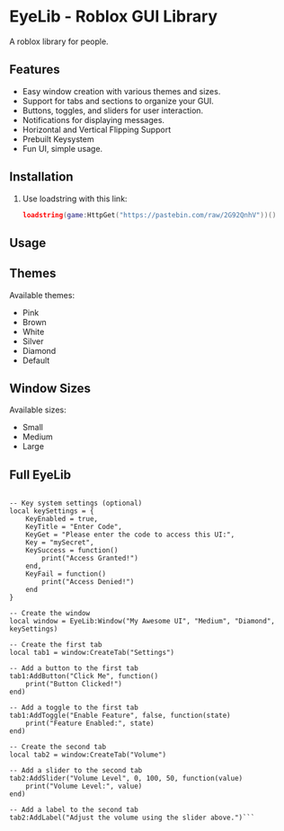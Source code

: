 # EyeLib - Roblox GUI Library

A roblox library for people.

## Features

*   Easy window creation with various themes and sizes.
*   Support for tabs and sections to organize your GUI.
*   Buttons, toggles, and sliders for user interaction.
*   Notifications for displaying messages.
*   Horizontal and Vertical Flipping Support
*   Prebuilt Keysystem
*   Fun UI, simple usage.
## Installation

1.  Use loadstring with this link:

    ```lua
    loadstring(game:HttpGet("https://pastebin.com/raw/2G92QnhV"))()
    ```

## Usage

## Themes

Available themes:

*   Pink
*   Brown
*   White
*   Silver
*   Diamond
*   Default


## Window Sizes

Available sizes:

*   Small
*   Medium
*   Large

## Full EyeLib

```local EyeLib = loadstring(game:HttpGet("https://pastebin.com/raw/2G92QnhV"))()

-- Key system settings (optional)
local keySettings = {
    KeyEnabled = true,
    KeyTitle = "Enter Code",
    KeyGet = "Please enter the code to access this UI:",
    Key = "mySecret",
    KeySuccess = function()
        print("Access Granted!")
    end,
    KeyFail = function()
        print("Access Denied!")
    end
}

-- Create the window
local window = EyeLib:Window("My Awesome UI", "Medium", "Diamond", keySettings)

-- Create the first tab
local tab1 = window:CreateTab("Settings")

-- Add a button to the first tab
tab1:AddButton("Click Me", function()
    print("Button Clicked!")
end)

-- Add a toggle to the first tab
tab1:AddToggle("Enable Feature", false, function(state)
    print("Feature Enabled:", state)
end)

-- Create the second tab
local tab2 = window:CreateTab("Volume")

-- Add a slider to the second tab
tab2:AddSlider("Volume Level", 0, 100, 50, function(value)
    print("Volume Level:", value)
end)

-- Add a label to the second tab
tab2:AddLabel("Adjust the volume using the slider above.")```
